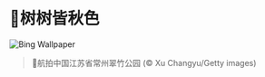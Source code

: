 # 🔖树树皆秋色

![Bing Wallpaper](https://www.bing.com/th?id=OHR.AutumnalEquinoxY25_ZH-CN5692548297_1920x1080.jpg&rf=LaDigue_1920x1080.jpg&pid=hp)

> 📝航拍中国江苏省常州翠竹公园 (© Xu Changyu/Getty images)
